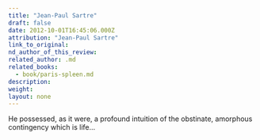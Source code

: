 ```yaml
---
title: "Jean-Paul Sartre"
draft: false
date: 2012-10-01T16:45:06.000Z
attribution: "Jean-Paul Sartre"
link_to_original:
nd_author_of_this_review:
related_author: .md
related_books:
  - book/paris-spleen.md
description:
weight:
layout: none
---
```

He possessed, as it were, a profound intuition of the obstinate, amorphous contingency which is life...

